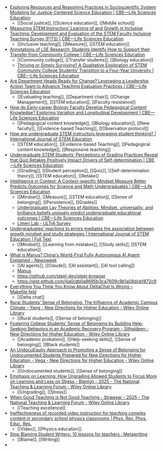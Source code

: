 - [Exploring Resources and Reasoning Practices in Socioscientific System Modeling for Justice-Centered Science Education | CBE—Life Sciences Education](https://www.lifescied.org/doi/full/10.1187/cbe.24-01-0017)
	- [[Social justice]], [[Science education]], [[Middle school]]
- [Measuring STEM Instructors’ Learning of and Growth in Inclusive Teaching: Development and Evaluation of the STEM Faculty Inclusive Teaching Survey (FITS) | CBE—Life Sciences Education](https://www.lifescied.org/doi/full/10.1187/cbe.24-01-0016)
	- [[Inclusive teaching]], [[Measure]], [[STEM education]]
- [Annotations of LSE Research: Students Identify How to Support their Transfer from Community College | CBE—Life Sciences Education](https://www.lifescied.org/doi/full/10.1187/cbe.24-07-0185)
	- [[Community college]], [[Transfer students]], [[Biology education]]
	- [Thriving or Simply Surviving? A Qualitative Exploration of STEM Community College Students’ Transition to a Four-Year University | CBE—Life Sciences Education](https://www.lifescied.org/doi/10.1187/cbe.21-09-0261)
- [Are Department Heads Ready for Change? Leveraging a Leadership Action Team to Advance Teaching Evaluation Practices | CBE—Life Sciences Education](https://www.lifescied.org/doi/full/10.1187/cbe.24-07-0175)
	- [[Evaluating teaching]], [[Department chair]], [[Change Management]], [[STEM education]], [[Faculty resistance]]
- [How do Early-career Biology Faculty Develop Pedagogical Content Knowledge? Exploring Variation and Longitudinal Development | CBE—Life Sciences Education](https://www.lifescied.org/doi/full/10.1187/cbe.24-08-0211)
	- [[Pedagogical content knowledge]], [[Biology education]], [[New faculty]], [[Evidence-based Teaching]], [[Observation protocol]]
- [How are undergraduate STEM instructors leveraging student thinking? | International Journal of STEM Education](https://link.springer.com/article/10.1186/s40594-022-00336-0)
	- [[STEM education]], [[Evidence-based Teaching]], [[Pedagogical content knowledge]], [[Responsive teaching]]
- [Undergraduate STEM Students’ Perceptions of Grading Practices Reveal that Quiz Retakes Positively Impact Drivers of Self-determination | CBE—Life Sciences Education](https://www.lifescied.org/doi/full/10.1187/cbe.24-06-0167)
	- [[Grading]], [[Student perception]], [[Quiz]], [[Self-determination theory]], [[STEM education]], [[Retake]]
- [Intelligence in Context: A Context-specific Mindset Measure Better Predicts Outcomes for Science and Math Undergraduates | CBE—Life Sciences Education](https://www.lifescied.org/doi/full/10.1187/cbe.24-09-0229)
	- [[Mindset]], [[Measure]], [[STEM education]], [[Sense of belonging]], [[Persistence]], [[Grades]]
	- [Undergraduate Lay Theories of Abilities: Mindset, universality, and brilliance beliefs uniquely predict undergraduate educational outcomes | CBE—Life Sciences Education](https://www.lifescied.org/doi/10.1187/cbe.22-12-0250)
	- [Limeri Lab - ULTrA Survey](https://sites.google.com/view/limerilab/ultra-survey)
- [Undergraduates’ reactions to errors mediates the association between growth mindset and study strategies | International Journal of STEM Education | Full Text](https://stemeducationjournal.springeropen.com/articles/10.1186/s40594-024-00485-4)
	- [[Mindset]], [[Learning from mistakes]], [[Study skills]], [[STEM education]]
- [What is Manus? China's World-First Fully Autonomous AI Agent Explained - Newsweek](https://www.newsweek.com/manus-new-china-ai-agent-explained-2040445)
	- [[AI agents]], [[Claude]], [[AI assistant]], [[AI tool calling]]
	- [Manus](https://manus.im/)
	- https://github.com/steel-dev/steel-browser
	- https://gist.github.com/jlia0/db0a9695b3ca7609c9b1a08dcbf872c9
- [Everything You Think You Know About DeltaChat Is Wrong – Makefile.feld](https://blog.feld.me/posts/2025/03/deltachat-is-actually-good-though/)
	- [[Delta chat]]
- [Rural Students’ Sense of Belonging: The Influence of Academic Campus Climate - Yang - New Directions for Higher Education - Wiley Online Library](https://onlinelibrary.wiley.com/doi/full/10.1002/he.20526?campaign=wolearlyview)
	- [[Rural students]], [[Sense of belonging]]
- [Fostering College Students’ Sense of Belonging by Building Help‐Seeking Behaviors in an Academic Recovery Program - Sithaldeen - New Directions for Higher Education - Wiley Online Library](https://onlinelibrary.wiley.com/doi/full/10.1002/he.20527?campaign=wolearlyview)
	- [[Academic probation]], [[Help-seeking skills]], [[Sense of belonging]], [[Black students]]
- [An UndocuEquity Approach to Promoting a Sense of Belonging for Undocumented Students Prepared for New Directions for Higher Education - Vega - New Directions for Higher Education - Wiley Online Library](https://onlinelibrary.wiley.com/doi/abs/10.1002/he.20524?campaign=wolearlyview)
	- [[Undocumented students]], [[Sense of belonging]]
- [Emphasis on Learning: How Ungrading Allowed Students to Focus More on Learning and Less on Stress - Blanton - 2025 - The National Teaching & Learning Forum - Wiley Online Library](https://onlinelibrary.wiley.com/doi/abs/10.1002/ntlf.30438?campaign=woletoc)
	- [[Ungrading]], [[Stress]]
- [When Good Teaching is Not Good Teaching - Strawser - 2025 - The National Teaching & Learning Forum - Wiley Online Library](https://onlinelibrary.wiley.com/doi/abs/10.1002/ntlf.30440?campaign=woletoc)
	- [[Teaching excellence]]
- [Ineffectiveness of recorded video instruction for teaching complex content in secondary school physics classrooms | Phys. Rev. Phys. Educ. Res.](https://journals.aps.org/prper/abstract/10.1103/PhysRevPhysEducRes.21.010117)
	- [[Video]], [[Physics education]]
- [Stop Blaming Student Writers: 10 lessons for teachers : Metawriting](https://metawriting.deannamascle.com/stop-blaming-student-writers-10-lessons-teachers/)
	- [[Blame]], [[Writing]]
-